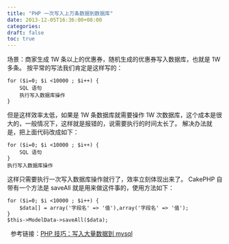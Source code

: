 ```yaml
---
title: "PHP 一次写入上万条数据到数据库"
date: 2013-12-05T16:36:00+08:00
categories: 
draft: false
toc: true
---
```


场景：商家生成 1W 条以上的优惠券，随机生成的优惠券写入数据库，也就是 1W 多条。 按平常的写法我们肯定是这样写的： 
    
    
    for ($i=0; $i <10000 ; $i++) { 
    	SQL 语句
    	执行写入数据库操作
    }

但是这样效率太低，如果是 1W 条数据库就需要操作 1W 次数据库，这个成本是很大的，一般情况下，这样就是报错的，说需要执行的时间太长了。 解决办法就是，把上面代码改成如下： 
    
    
    for ($i=0; $i <10000 ; $i++) { 
    	SQL 语句
    }
    执行写入数据库操作

这样只需要执行一次写入数据库操作就行了，效率立刻体现出来了。 CakePHP 自带有一个方法是 saveAll 就是用来做这件事的，使用方法如下： 
    
    
    for ($i=0; $i <10000 ; $i++) { 
    	$data[] = array('字段名' => '值'),array('字段名' => '值');
    }
    $this->ModelData->saveAll($data);

  参考链接：[PHP 技巧：写入大量数据到 mysql](http://www.tiandiyoyo.com/2013/08/php-insert-large-records-to-mysql/)